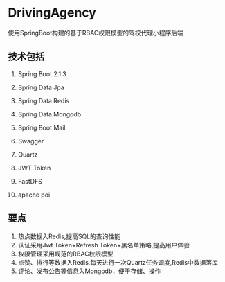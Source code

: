 # DrivingAgency

使用SpringBoot构建的基于RBAC权限模型的驾校代理小程序后端

## 技术包括

1.  Spring Boot 2.1.3

2.  Spring Data Jpa

3.  Spring Data Redis

4.  Spring Data Mongodb

5.  Spring Boot Mail

6.  Swagger

7.  Quartz

8.  JWT Token

9.  FastDFS

10. apache poi

## 要点
1.  热点数据入Redis,提高SQL的查询性能
2.  认证采用Jwt Token+Refresh Token+黑名单策略,提高用户体验
3.  权限管理采用规范的RBAC权限模型
4.  点赞、排行等数据入Redis,每天进行一次Quartz任务调度,Redis中数据落库
5.  评论、发布公告等信息入Mongodb，便于存储、操作

